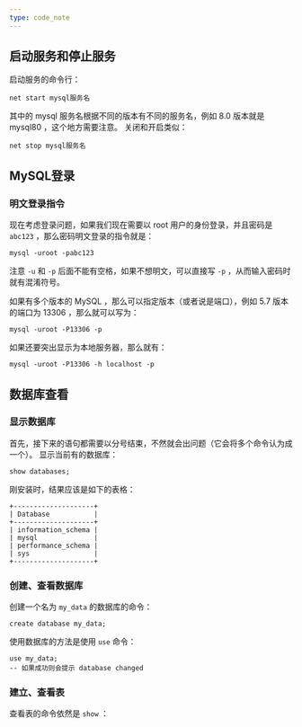 ```yaml
---
type: code_note
---
```


## 启动服务和停止服务
启动服务的命令行：
```shell
net start mysql服务名
```
其中的 mysql 服务名根据不同的版本有不同的服务名，例如 8.0 版本就是 mysql80 ，这个地方需要注意。
关闭和开启类似：
```shell
net stop mysql服务名
```

## MySQL登录
### 明文登录指令
现在考虑登录问题，如果我们现在需要以 root 用户的身份登录，并且密码是 `abc123` ，那么密码明文登录的指令就是：
```shell
mysql -uroot -pabc123
```
注意 `-u` 和 `-p` 后面不能有空格，如果不想明文，可以直接写 `-p` ，从而输入密码时就有混淆符号。

如果有多个版本的 MySQL ，那么可以指定版本（或者说是端口），例如 5.7 版本的端口为 13306 ，那么就可以写为：
```shell
mysql -uroot -P13306 -p
```
如果还要突出显示为本地服务器，那么就有：
```shell
mysql -uroot -P13306 -h localhost -p
```

## 数据库查看
### 显示数据库
首先，接下来的语句都需要以分号结束，不然就会出问题（它会将多个命令认为成一个）。
显示当前有的数据库：
```mysql
show databases;
```
刚安装时，结果应该是如下的表格：
```
+--------------------+
| Database           |
+--------------------+
| information_schema |
| mysql              |
| performance_schema |
| sys                |
+--------------------+
```

### 创建、查看数据库
创建一个名为 `my_data` 的数据库的命令：
```mysql
create database my_data;
```

使用数据库的方法是使用 `use` 命令：
```mysql
use my_data;
-- 如果成功则会提示 database changed
```

### 建立、查看表
查看表的命令依然是 `show` ：
```mysql

```